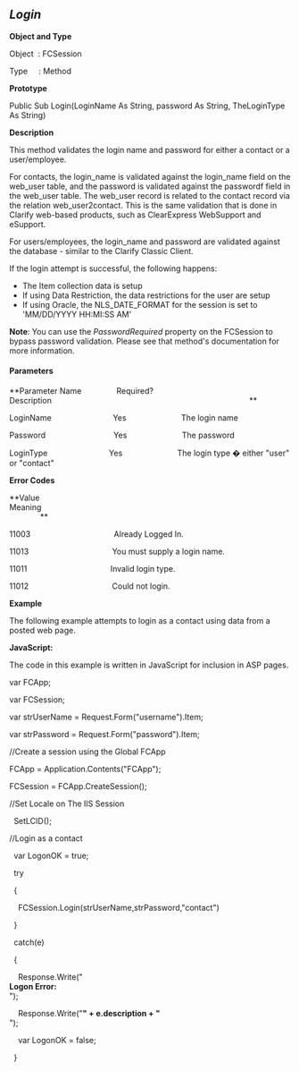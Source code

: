 _Login_
-------

**Object and Type**

Object  : FCSession

Type     : Method

**Prototype**

Public Sub Login(LoginName As String, password As String, TheLoginType As String)

**Description**

This method validates the login name and password for either a contact or a user/employee.

For contacts, the login_name is validated against the login_name field on the web_user table, and the password is validated against the passwordf field in the web_user table. The web_user record is related to the contact record via the relation web_user2contact. This is the same validation that is done in Clarify web-based products, such as ClearExpress WebSupport and eSupport.

For users/employees, the login_name and password are validated against the database - similar to the Clarify Classic Client.

If the login attempt is successful, the following happens:

*  The Item collection data is setup
*  If using Data Restriction, the data restrictions for the user are setup
*  If using Oracle, the NLS_DATE_FORMAT for the session is set to 'MM/DD/YYYY HH:MI:SS AM'

**Note**: You can use the _PasswordRequired_ property on the FCSession to bypass password validation. Please see that method's documentation for more information.

#### Parameters
**Parameter Name                Required?             Description                                                                                          **

LoginName                            Yes                         The login name

Password                               Yes                         The password

LoginType                            Yes                         The login type � either "user" or "contact"                                                                   

**Error Codes**

**Value                                     Meaning                                                                                                                               **

11003                                      Already Logged In.

11013                                      You must supply a login name.

11011                                      Invalid login type.

11012                                      Could not login.

**Example**

The following example attempts to login as a contact using data from a posted web page.

**JavaScript:**

The code in this example is written in JavaScript for inclusion in ASP pages.

var FCApp;

var FCSession;

var strUserName = Request.Form("username").Item;

var strPassword = Request.Form("password").Item;

//Create a session using the Global FCApp

 FCApp = Application.Contents("FCApp");

 FCSession = FCApp.CreateSession();

//Set Locale on The IIS Session

  SetLCID();

//Login as a contact

  var LogonOK = true;

  try

  {

    FCSession.Login(strUserName,strPassword,"contact")

  }

  catch(e)

  {

    Response.Write("<BR><B>Logon Error:</B><BR>");

    Response.Write("<B>" + e.description + "</B><BR>");

    var LogonOK = false;

  }